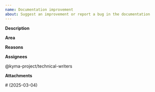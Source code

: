 ```yaml
---
name: Documentation improvement
about: Suggest an improvement or report a bug in the documentation
---
```


<!-- Thank you for your contribution. Before you submit the issue:
1. Search open and closed issues for duplicates.
2. Read the contributing guidelines.
3. Assign the Documentation project.
-->

**Description**

<!-- Provide a clear and concise description of the potential documentation improvement.-->

**Area**

<!-- Provide the area the document refers to. For example, write: 
* Application Connector
* Event Mesh
* Kyma Environment Broker -->

**Reasons**

<!-- Explain why we should improve the document. -->

**Assignees**

@kyma-project/technical-writers

**Attachments**

<!-- Attach any files, links, code samples, or screenshots that will convince us to your idea. --># (2025-03-04)